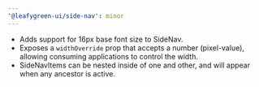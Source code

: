 ```yaml
---
'@leafygreen-ui/side-nav': minor
---
```


- Adds support for 16px base font size to SideNav. 
- Exposes a `widthOverride` prop that accepts a number (pixel-value), allowing consuming applications to control the width.
- SideNavItems can be nested inside of one and other, and will appear when any ancestor is active.
